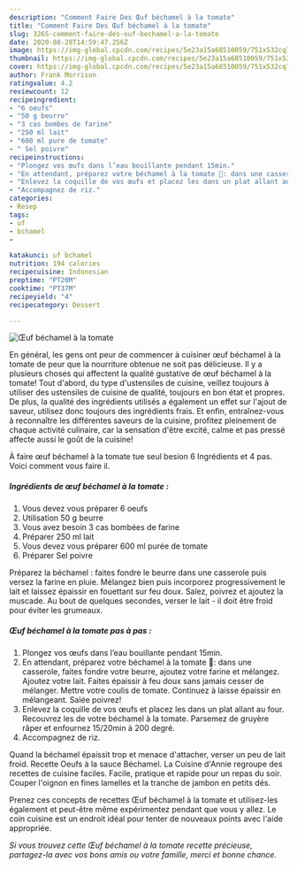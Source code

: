 ```yaml
---
description: "Comment Faire Des Œuf béchamel à la tomate"
title: "Comment Faire Des Œuf béchamel à la tomate"
slug: 3265-comment-faire-des-ouf-bechamel-a-la-tomate
date: 2020-08-28T14:59:47.256Z
image: https://img-global.cpcdn.com/recipes/5e23a15a68510059/751x532cq70/oeuf-bechamel-a-la-tomate-photo-principale-de-la-recette.jpg
thumbnail: https://img-global.cpcdn.com/recipes/5e23a15a68510059/751x532cq70/oeuf-bechamel-a-la-tomate-photo-principale-de-la-recette.jpg
cover: https://img-global.cpcdn.com/recipes/5e23a15a68510059/751x532cq70/oeuf-bechamel-a-la-tomate-photo-principale-de-la-recette.jpg
author: Frank Morrison
ratingvalue: 4.2
reviewcount: 12
recipeingredient:
- "6 oeufs"
- "50 g beurre"
- "3 cas bombes de farine"
- "250 ml lait"
- "600 ml pure de tomate"
- " Sel poivre"
recipeinstructions:
- "Plongez vos œufs dans l’eau bouillante pendant 15min."
- "En attendant, préparez votre béchamel à la tomate 🍅: dans une casserole, faites fondre votre beurre, ajoutez votre farine et mélangez. Ajoutez votre lait. Faites épaissir à feu doux sans jamais cesser de mélanger. Mettre votre coulis de tomate. Continuez à laisse épaissir en mélangeant. Salée poivrez!"
- "Enlevez la coquille de vos œufs et placez les dans un plat allant au four. Recouvrez les de votre béchamel à la tomate. Parsemez de gruyère râper et enfournez 15/20min à 200 degré."
- "Accompagnez de riz."
categories:
- Resep
tags:
- uf
- bchamel
- 

katakunci: uf bchamel  
nutrition: 194 calories
recipecuisine: Indonesian
preptime: "PT20M"
cooktime: "PT37M"
recipeyield: "4"
recipecategory: Dessert

---
```



![Œuf béchamel à la tomate](https://img-global.cpcdn.com/recipes/5e23a15a68510059/751x532cq70/oeuf-bechamel-a-la-tomate-photo-principale-de-la-recette.jpg)

En général, les gens ont peur de commencer à cuisiner œuf béchamel à la tomate de peur que la nourriture obtenue ne soit pas délicieuse. Il y a plusieurs choses qui affectent la qualité gustative de œuf béchamel à la tomate! Tout d'abord, du type d'ustensiles de cuisine, veillez toujours à utiliser des ustensiles de cuisine de qualité, toujours en bon état et propres. De plus, la qualité des ingrédients utilisés a également un effet sur l'ajout de saveur, utilisez donc toujours des ingrédients frais. Et enfin, entraînez-vous à reconnaître les différentes saveurs de la cuisine, profitez pleinement de chaque activité culinaire, car la sensation d'être excité, calme et pas pressé affecte aussi le goût de la cuisine!

<!--inarticleads1-->

À faire œuf béchamel à la tomate tue seul besion 6 Ingrédients et 4 pas. Voici comment vous faire il.

##### Ingrédients de œuf béchamel à la tomate :

1. Vous devez vous préparer 6 oeufs
1. Utilisation 50 g beurre
1. Vous avez besoin 3 cas bombées de farine
1. Préparer 250 ml lait
1. Vous devez vous préparer 600 ml purée de tomate
1. Préparer  Sel poivre


Préparez la béchamel : faites fondre le beurre dans une casserole puis versez la farine en pluie. Mélangez bien puis incorporez progressivement le lait et laissez épaissir en fouettant sur feu doux. Salez, poivrez et ajoutez la muscade. Au bout de quelques secondes, verser le lait - il doit être froid pour éviter les grumeaux. 

<!--inarticleads2-->

##### Œuf béchamel à la tomate pas à pas :

1. Plongez vos œufs dans l’eau bouillante pendant 15min.
1. En attendant, préparez votre béchamel à la tomate 🍅: dans une casserole, faites fondre votre beurre, ajoutez votre farine et mélangez. Ajoutez votre lait. Faites épaissir à feu doux sans jamais cesser de mélanger. Mettre votre coulis de tomate. Continuez à laisse épaissir en mélangeant. Salée poivrez!
1. Enlevez la coquille de vos œufs et placez les dans un plat allant au four. Recouvrez les de votre béchamel à la tomate. Parsemez de gruyère râper et enfournez 15/20min à 200 degré.
1. Accompagnez de riz.


Quand la béchamel épaissit trop et menace d&#39;attacher, verser un peu de lait froid. Recette Oeufs à la sauce Béchamel. La Cuisine d&#39;Annie regroupe des recettes de cuisine faciles. Facile, pratique et rapide pour un repas du soir. Couper l&#39;oignon en fines lamelles et la tranche de jambon en petits dés. 

<!--inarticleads1-->

<p>
Prenez ces concepts de recettes Œuf béchamel à la tomate et utilisez-les également et peut-être même expérimentez pendant que vous y allez. Le coin cuisine est un endroit idéal pour tenter de nouveaux points avec l'aide appropriée.
</p>

<p>
<i>Si vous trouvez cette Œuf béchamel à la tomate recette précieuse, partagez-la avec vos bons amis ou votre famille, merci et bonne chance.</i>
</p>
